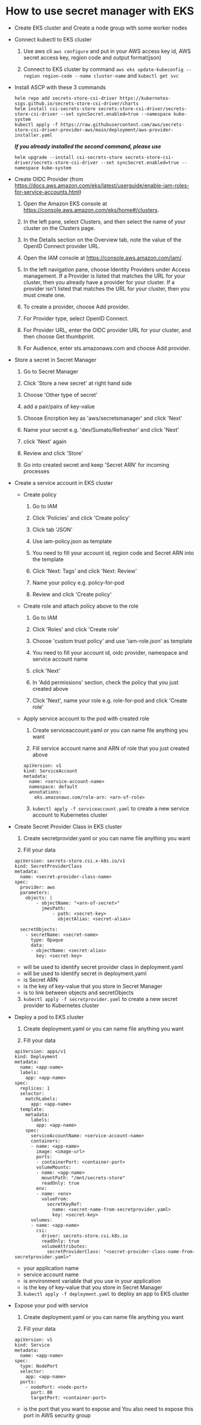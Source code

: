 # How to use secret manager with EKS

- Create EKS cluster and Create a node group with some worker nodes

- Connect kubectl to EKS cluster

  1. Use aws cli `aws configure` and put in your AWS access key id, AWS secret access key, region code and output format(json)
  
  2. Connect to EKS cluster by command `aws eks update-kubeconfig --region region-code --name cluster-name` and `kubectl get svc`

- Install ASCP with these 3 commands

    ```
    helm repo add secrets-store-csi-driver https://kubernetes-sigs.github.io/secrets-store-csi-driver/charts
    helm install csi-secrets-store secrets-store-csi-driver/secrets-store-csi-driver --set syncSecret.enabled=true --namespace kube-system
    kubectl apply -f https://raw.githubusercontent.com/aws/secrets-store-csi-driver-provider-aws/main/deployment/aws-provider-installer.yaml
    ```

  ***If you already installed the second command, please use***

    ```
    helm upgrade --install csi-secrets-store secrets-store-csi-driver/secrets-store-csi-driver --set syncSecret.enabled=true --namespace kube-system
    ```

- Create OIDC Provider (from https://docs.aws.amazon.com/eks/latest/userguide/enable-iam-roles-for-service-accounts.html)

  1. Open the Amazon EKS console at https://console.aws.amazon.com/eks/home#/clusters.
  
  2. In the left pane, select Clusters, and then select the name of your cluster on the Clusters page.
  
  3. In the Details section on the Overview tab, note the value of the OpenID Connect provider URL.
  
  4. Open the IAM console at https://console.aws.amazon.com/iam/.
  
  5. In the left navigation pane, choose Identity Providers under Access management. If a Provider is listed that matches the URL for your cluster, then you already have a provider for your cluster. If a provider isn't listed that matches the URL for your cluster, then you must create one.
  
  6. To create a provider, choose Add provider.
  
  7. For Provider type, select OpenID Connect.
  
  8. For Provider URL, enter the OIDC provider URL for your cluster, and then choose Get thumbprint.
  
  9. For Audience, enter sts.amazonaws.com and choose Add provider.

- Store a secret in Secret Manager

  1. Go to Secret Manager
  
  2. Click 'Store a new secret' at right hand side
  
  3. Choose 'Other type of secret'
  
  4. add a pair/pairs of key-value
  
  5. Choose Encrption key as 'aws/secretsmanager' and click 'Next'
  
  6. Name your secret e.g. 'dev/Sumato/Refresher' and click 'Next'
  
  7. click 'Next' again
  
  8. Review and click 'Store'
  
  9. Go into created secret and keep 'Secret ARN' for incoming processes

- Create a service account in EKS cluster

  - Create policy
  
    1. Go to IAM
    
    2. Click 'Policies' and click 'Create policy' 
    
    3. Click tab 'JSON'
    
    4. Use iam-policy.json as template
    
    5. You need to fill your account id, region code and Secret ARN into the template
    
    6. Click 'Next: Tags' and click 'Next: Review'
    
    6. Name your policy e.g. policy-for-pod
    
    7. Review and click 'Create policy'
  
  - Create role and attach policy above to the role
  
    1. Go to IAM
    
    2. Click 'Roles' and click 'Create role'
    
    3. Choose 'custom trust policy' and use 'iam-role.json' as template
    
    4. You need to fill your account id, oidc provider, namespace and service account name
    
    5. click 'Next'
    
    6. In 'Add permissions' section, check the policy that you just created above
    
    7. Click 'Next', name your role e.g. role-for-pod and click 'Create role'
  
  
  - Apply service account to the pod with created role
  
    1. Create serviceaccount.yaml or you can name file anything you want
    
    2. Fill service account name and ARN of role that you just created above
      ```
      apiVersion: v1
      kind: ServiceAccount
      metadata:
        name: <service-account-name>
        namespace: default
        annotations:
          eks.amazonaws.com/role-arn: <arn-of-role>
      ```
    
    3. `kubectl apply -f serviceaccount.yaml` to create a new service account to Kubernetes cluster

- Create Secret Provider Class in EKS cluster

  1. Create secretprovider.yaml or you can name file anything you want
  
  2. Fill your data
    ```
    apiVersion: secrets-store.csi.x-k8s.io/v1
    kind: SecretProviderClass
    metadata:
      name: <secret-provider-class-name>
    spec:
      provider: aws
      parameters:
        objects: |
            - objectName: "<arn-of-secret>"
              jmesPath: 
                  - path: <secret-key>
                    objectAlias: <secret-alias>
    
      secretObjects:
        - secretName: <secret-name>
          type: Opaque
          data:
          - objectName: <secret-alias>
            key: <secret-key>
    ```
    - <secret-provider-class-name> will be used to identify secret provider class in deployment.yaml
    - <secret-name> will be used to identify secret in deployment.yaml
    - <arn-of-secret> is Secret ARN
    - <secret-key> is the key of key-value that you store in Secret Manager
    - <secret-alias> is to link between objects and secretObjects
  
  3. `kubectl apply -f secretprovider.yaml` to create a new secret provider to Kubernetes cluster

- Deploy a pod to EKS cluster

  1. Create deployment.yaml or you can name file anything you want
  
  2. Fill your data
    ```
    apiVersion: apps/v1
    kind: Deployment
    metadata:
      name: <app-name>
      labels:
        app: <app-name>
    spec:
      replicas: 1
      selector:
        matchLabels:
          app: <app-name>
      template:
        metadata:
          labels:
            app: <app-name>
        spec:
          serviceAccountName: <service-account-name>
          containers:
          - name: <app-name>
            image: <image-url>
            ports:
            - containerPort: <container-port>
            volumeMounts:
            - name: <app-name>
              mountPath: "/mnt/secrets-store"
              readOnly: true
            env:
            - name: <env>
              valueFrom:
                secretKeyRef:
                  name: <secret-name-from-secretprovider.yaml>
                  key: <secret-key>
          volumes:
          - name: <app-name>
            csi:
              driver: secrets-store.csi.k8s.io
              readOnly: true
              volumeAttributes:
                secretProviderClass: "<secret-provider-class-name-from-secretprovider.yaml>"
    ```
    - <app-name> your application name
    - <service-account-name> service account name
    - <env> is environment variable that you use in your application
    - <secret-key> is the key of key-value that you store in Secret Manager
  
  3. `kubectl apply -f deployment.yaml` to deploy an app to EKS cluster

- Expose your pod with service

  1. Create deployment.yaml or you can name file anything you want
  
  2. Fill your data
    ```
    apiVersion: v1
    kind: Service
    metadata:
      name: <app-name>
    spec:
      type: NodePort
      selector:
        app: <app-name>
      ports:
        - nodePort: <node-port>
          port: 80
          targetPort: <container-port>
    ```
    - <node-port> is the port that you want to expose and You also need to expose this port in AWS security group
